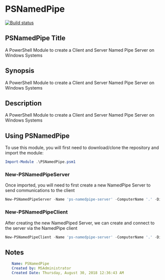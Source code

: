 # PSNamedPipe

[![Build status](https://ci.appveyor.com/api/projects/status/u1sdo3sp3cxuf84u?svg=true)](https://ci.appveyor.com/project/MSAdministrator/psnamedpipe)

## PSNamedPipe Title

A PowerShell Module to create a Client and Server Named Pipe Server on Windows Systems

## Synopsis

A PowerShell Module to create a Client and Server Named Pipe Server on Windows Systems

## Description

A PowerShell Module to create a Client and Server Named Pipe Server on Windows Systems

## Using PSNamedPipe

To use this module, you will first need to download/clone the repository and import the module:

```powershell
Import-Module .\PSNamedPipe.psm1
```

### New-PSNamedPipeServer

Once imported, you will need to first create a new NamedPipe Server to send communications to the client

```powershell
New-PSNamedPipeServer -Name 'ps-namedpipe-server' -ComputerName '.' -Direction Out -MaxInstances 1 -Mode Message
```

### New-PSNamedPipeClient

After creating the new NamedPiped Server, we can create and connect to the server via the NamedPipe client

```powershell
New-PSNamedPipeClient -Name 'ps-namedpipe-server' -ComputerName '.' -Direction InOut
```

## Notes

```yaml
   Name: PSNamedPipe
   Created by: MSAdministrator
   Created Date: Thursday, August 30, 2018 12:36:43 AM
```
